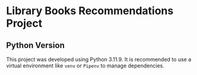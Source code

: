 # Library Books Recommendations Project

## Python Version
This project was developed using Python 3.11.9. It is recommended to use a virtual environment like `venv` or `Pipenv` to manage dependencies.
